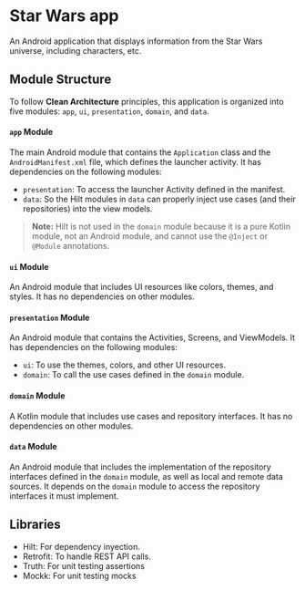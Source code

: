# Star Wars app

An Android application that displays information from the Star Wars universe, including characters, etc.

## Module Structure

To follow **Clean Architecture** principles, this application is organized into five modules: `app`, `ui`, `presentation`, `domain`, and `data`.

#### `app` Module

The main Android module that contains the `Application` class and the `AndroidManifest.xml` file, which defines the launcher activity.
It has dependencies on the following modules:
* `presentation`: To access the launcher Activity defined in the manifest.
* `data`: So the Hilt modules in `data` can properly inject use cases (and their repositories) into the view models.

> **Note:** Hilt is not used in the `domain` module because it is a pure Kotlin module, not an Android module, and cannot use the `@Inject` or `@Module` annotations.


#### `ui` Module

An Android module that includes UI resources like colors, themes, and styles. It has no dependencies on other modules.


#### `presentation` Module

An Android module that contains the Activities, Screens, and ViewModels.
It has dependencies on the following modules:
* `ui`: To use the themes, colors, and other UI resources.
* `domain`: To call the use cases defined in the `domain` module.


#### `domain` Module

A Kotlin module that includes use cases and repository interfaces. It has no dependencies on other modules.


#### `data` Module

An Android module that includes the implementation of the repository interfaces defined in the `domain` module, as well as local and remote data sources.
It depends on the `domain` module to access the repository interfaces it must implement.


## Libraries

* Hilt: For dependency inyection.
* Retrofit: To handle REST API calls.
* Truth: For unit testing assertions
* Mockk: For unit testing mocks
